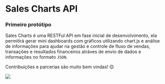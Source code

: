 # Sales Charts API

### Primeiro protótipo 
Sales Charts é uma RESTFul API em fase inicial de desenvolvimento, ela permitirá gerar mini dashboards com gráficos utilizando chart.js e análise de informações para
ajudar na gestão e controle de fluxo de vendas, transações e resultados financeiros atráves de envio de dados e informações no formato `JSON`.

Contribuições e parcerias são muito bem vindas! :blush:


<img src="https://github.com/MayconPCampos/Django-Sales-Charts-RESTFul-API/blob/main/Chart%20dashboard.jpg?raw=true"/>
